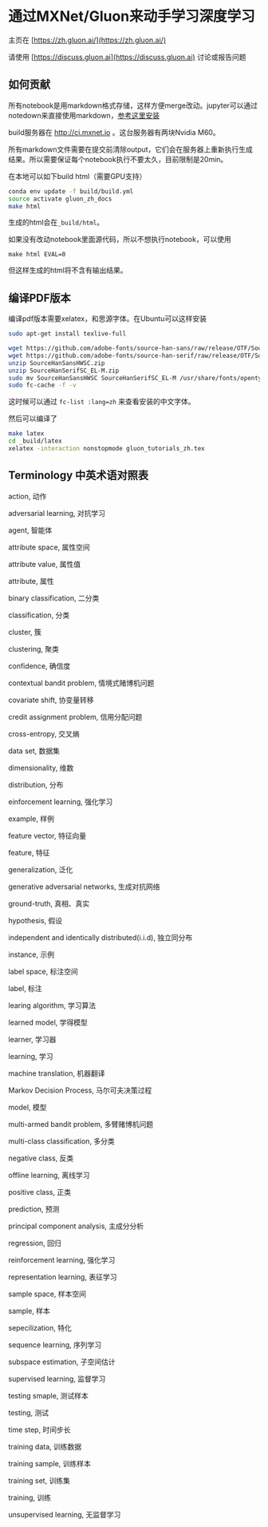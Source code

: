 # 通过MXNet/Gluon来动手学习深度学习

主页在 [https://zh.gluon.ai/](https://zh.gluon.ai/)

请使用 [https://discuss.gluon.ai](https://discuss.gluon.ai) 讨论或报告问题

## 如何贡献

所有notebook是用markdown格式存储，这样方便merge改动。jupyter可以通过notedown来直接使用markdown，[参考这里安装](./chapter_preface/install.md#使用notedown插件来读写github源文件)

build服务器在 http://ci.mxnet.io 。这台服务器有两块Nvidia M60。

所有markdown文件需要在提交前清除output，它们会在服务器上重新执行生成结果。所以需要保证每个notebook执行不要太久，目前限制是20min。

在本地可以如下build html（需要GPU支持）

```bash
conda env update -f build/build.yml
source activate gluon_zh_docs
make html
```

生成的html会在`_build/html`。

如果没有改动notebook里面源代码，所以不想执行notebook，可以使用

```
make html EVAL=0
```

但这样生成的html将不含有输出结果。

## 编译PDF版本

编译pdf版本需要xelatex，和思源字体。在Ubuntu可以这样安装

```bash
sudo apt-get install texlive-full
```

```bash
wget https://github.com/adobe-fonts/source-han-sans/raw/release/OTF/SourceHanSansHWSC.zip
wget https://github.com/adobe-fonts/source-han-serif/raw/release/OTF/SourceHanSerifSC_EL-M.zip
unzip SourceHanSansHWSC.zip
unzip SourceHanSerifSC_EL-M.zip
sudo mv SourceHanSansHWSC SourceHanSerifSC_EL-M /usr/share/fonts/opentype/
sudo fc-cache -f -v
```

这时候可以通过 `fc-list :lang=zh` 来查看安装的中文字体。

然后可以编译了

```bash
make latex
cd _build/latex
xelatex -interaction nonstopmode gluon_tutorials_zh.tex
```


## Terminology 中英术语对照表

action, 动作

adversarial learning, 对抗学习

agent, 智能体

attribute space, 属性空间

attribute value, 属性值

attribute, 属性

binary classification, 二分类

classification, 分类

cluster, 簇

clustering, 聚类

confidence, 确信度

contextual bandit problem, 情境式赌博机问题

covariate shift, 协变量转移

credit assignment problem, 信用分配问题

cross-entropy, 交叉熵

data set, 数据集

dimensionality, 维数

distribution, 分布

einforcement learning, 强化学习

example, 样例

feature vector, 特征向量

feature, 特征

generalization, 泛化

generative adversarial networks, 生成对抗网络

ground-truth, 真相、真实

hypothesis, 假设

independent and identically distributed(i.i.d), 独立同分布

instance, 示例

label space, 标注空间

label, 标注

learing algorithm, 学习算法

learned model, 学得模型

learner, 学习器

learning, 学习

machine translation, 机器翻译

Markov Decision Process, 马尔可夫决策过程

model, 模型

multi-armed bandit problem, 多臂赌博机问题

multi-class classification, 多分类

negative class, 反类

offline learning, 离线学习

positive class, 正类

prediction, 预测

principal component analysis, 主成分分析

regression, 回归

reinforcement learning, 强化学习

representation learning, 表征学习

sample space, 样本空间

sample, 样本

sepecilization, 特化

sequence learning, 序列学习

subspace estimation, 子空间估计

supervised learning, 监督学习

testing smaple, 测试样本

testing, 测试

time step, 时间步长

training data, 训练数据

training sample, 训练样本

training set, 训练集

training, 训练

unsupervised learning, 无监督学习
